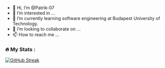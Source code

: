 - 👋 Hi, I’m @Patrik-07
- 👀 I’m interested in ...
- 🌱 I’m currently learning software engineering at Budapest University of Technology.
- 💞️ I’m looking to collaborate on ...
- 📫 How to reach me ...


### :fire: My Stats :
[![GitHub Streak](http://github-readme-streak-stats.herokuapp.com?user=your-github-Patrik-07&theme=dark&background=000000)](https://git.io/streak-stats)

<!---
Patrik-07/Patrik-07 is a ✨ special ✨ repository because its `README.md` (this file) appears on your GitHub profile.
You can click the Preview link to take a look at your changes.
--->
 
